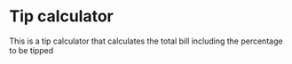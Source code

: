 # Tip calculator

This is a tip calculator that calculates the total bill including the percentage to be tipped
